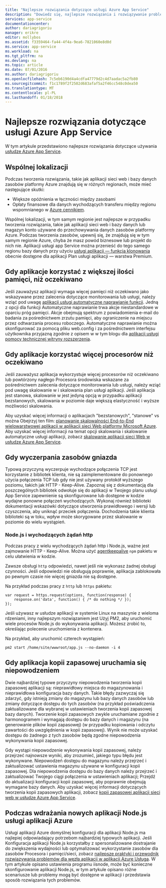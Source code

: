 ```yaml
---
title: "Najlepsze rozwiązania dotyczące usługi Azure App Service"
description: "Dowiedz się, najlepsze rozwiązania i rozwiązywanie problemów dotyczących usługi Azure App Service."
services: app-service
documentationcenter: 
author: dariagrigoriu
manager: erikre
editor: mollybos
ms.assetid: f3359464-fa44-4f4a-9ea6-7821060e8d0d
ms.service: app-service
ms.workload: na
ms.tgt_pltfrm: na
ms.devlang: na
ms.topic: article
ms.date: 07/01/2016
ms.author: dariagrigoriu
ms.openlocfilehash: 7c5eb6190d4a4cdfa47779d2c4d7aadac5a2fb80
ms.sourcegitcommit: f1c1789f2f2502d683afaf5a2f46cc548c0dea50
ms.translationtype: MT
ms.contentlocale: pl-PL
ms.lasthandoff: 01/18/2018
---
```

# <a name="best-practices-for-azure-app-service"></a>Najlepsze rozwiązania dotyczące usługi Azure App Service
W tym artykule przedstawiono najlepsze rozwiązania dotyczące używania [usłudze Azure App Service](http://go.microsoft.com/fwlink/?LinkId=529714). 

## <a name="colocation"></a>Wspólnej lokalizacji
Podczas tworzenia rozwiązania, takie jak aplikacji sieci web i bazy danych zasobów platformy Azure znajdują się w różnych regionach, może mieć następujące skutki:

* Większe opóźnienia w łączności między zasobami
* Opłaty finansowe dla danych wychodzących transferu między regionu wspomnianego w [Azure cennikiem](https://azure.microsoft.com/pricing/details/data-transfers).

Wspólnej lokalizacji, w tym samym regionie jest najlepsze w przypadku tworzenia rozwiązania, takie jak aplikacji sieci web i bazy danych lub magazyn konto używane do przechowywania danych zasobów platformy Azure. Podczas tworzenia zasobów, upewnij się, że znajdują się w tym samym regionie Azure, chyba że masz powód biznesowe lub projekt do nich nie. Aplikacji usługi app Service można przenieść do tego samego regionu bazy danych przy użyciu [usługi aplikacji — funkcja klonowania](app-service-web-app-cloning.md) obecnie dostępne dla aplikacji Plan usługi aplikacji — warstwa Premium.   

## <a name="memoryresources"></a>Gdy aplikacje korzystać z większej ilości pamięci, niż oczekiwano
Jeśli zauważysz aplikacji wymaga więcej pamięci niż oczekiwano jako wskazywane przez zalecenia dotyczące monitorowania lub usługi, należy wziąć pod uwagę [aplikacji usługi automatyczne naprawianie funkcji](https://azure.microsoft.com/blog/auto-healing-windows-azure-web-sites). Jedną z opcji dla funkcji Automatyczne naprawianie trwa akcje niestandardowe w oparciu próg pamięci. Akcje obejmują spektrum z powiadomienia e-mail do badania za pośrednictwem zrzutu pamięci, aby ograniczenie na miejscu przez odtwarzania procesu roboczego. Automatyczne naprawianie można skonfigurować za pomocą pliku web.config i za pośrednictwem interfejsu użytkownika przyjazną zgodnie z opisem w w tym blogu dla [aplikacji usługi pomocy technicznej witryny rozszerzenia](https://azure.microsoft.com/blog/additional-updates-to-support-site-extension-for-azure-app-service-web-apps).   

## <a name="CPUresources"></a>Gdy aplikacje korzystać więcej procesorów niż oczekiwano
Jeśli zauważysz aplikacja wykorzystuje więcej procesorów niż oczekiwano lub powtórzony nagłego Procesora środowiska wskazane za pośrednictwem zalecenia dotyczące monitorowania lub usługi, należy wziąć pod uwagę skalowanie w i skalowania plan usługi aplikacji. Jeśli aplikacja jest stanowa, skalowanie w jest jedyną opcją w przypadku aplikacji bezstanowych, skalowania w poziomie daje większą elastyczność i wyższe możliwości skalowania. 

Aby uzyskać więcej informacji o aplikacjach "bezstanowych", "stanowe" vs można Obejrzyj ten film: [planowanie skalowalności End-to-End wielowarstwowej aplikacji w aplikacji sieci Web platformy Microsoft Azure](https://channel9.msdn.com/Events/TechEd/NorthAmerica/2014/DEV-B414#fbid=?hashlink=fbid). Aby uzyskać więcej informacji na temat opcji skalowania i skalowanie automatyczne usługi aplikacji, zobacz [skalowanie aplikacji sieci Web w usłudze Azure App Service](web-sites-scale.md).  

## <a name="socketresources"></a>Gdy wyczerpania zasobów gniazda
Typową przyczyną wyczerpuje wychodzące połączenia TCP jest korzystanie z bibliotek klienta, nie są zaimplementowane do ponownego użycia połączenia TCP lub gdy nie jest używany protokół wyższego poziomu, takich jak HTTP - Keep-Alive. Zapoznaj się z dokumentacją dla poszczególnych bibliotek odwołuje się do aplikacji w Twojego planu usługi App Service zapewnienie są skonfigurowane lub dostępne w kodzie wydajne ponowne połączeń wychodzących. Wykonaj również biblioteki dokumentacji wskazówki dotyczące utworzenia prawidłowego i wersji lub czyszczenia, aby uniknąć przeciek połączenia. Dochodzenia takie klienta biblioteki są w toku, wpływ może skorygowane przez skalowanie w poziomie do wielu wystąpień.

### <a name="nodejs-and-outgoing-http-requests"></a>Node.js i wychodzących żądań http
Podczas pracy z wielu wychodzących żądań http i Node.js, ważne jest zajmowanie HTTP - Keep-Alive. Można użyć [agentkeepalive](https://www.npmjs.com/package/agentkeepalive) `npm` pakietu w celu ułatwienia w kodzie.

Zawsze obsługi `http` odpowiedzi, nawet jeśli nie wykonasz żadnej obsługi czynności. Jeśli odpowiedzi nie obsługują poprawnie, aplikacja zablokowała po pewnym czasie nie więcej gniazda nie są dostępne.

Na przykład podczas pracy z `http` lub `https` pakietu:

```
var request = https.request(options, function(response) {
    response.on('data', function() { /* do nothing */ });
});
```

Jeśli używasz w usłudze aplikacji w systemie Linux na maszynie z wieloma rdzeniami, inny najlepszym rozwiązaniem jest Użyj PM2, aby uruchomić wiele procesów Node.js do wykonywania aplikacji. Możesz zrobić to, określając polecenie uruchomienia z kontenera.

Na przykład, aby uruchomić czterech wystąpień:

```
pm2 start /home/site/wwwroot/app.js --no-daemon -i 4
```

## <a name="appbackup"></a>Gdy aplikacja kopii zapasowej uruchamia się niepowodzeniem
Dwie najbardziej typowe przyczyny niepowodzenia tworzenia kopii zapasowej aplikacji są: nieprawidłowy miejsca do magazynowania i nieprawidłowa konfiguracja bazy danych. Takie błędy zazwyczaj się zdarzyć, gdy istnieją zmiany do magazynu lub bazy danych zasobów lub zmiany dotyczące dostępu do tych zasobów (na przykład poświadczenia zaktualizowane dla wybranej w ustawieniach tworzenia kopii zapasowej bazy danych). Tworzenie kopii zapasowych zwykle uruchamiane zgodnie z harmonogramem i wymagają dostępu do bazy danych i magazynu (na generowanie plików kopii zapasowej) (w przypadku kopiowania i odczytu zawartości do uwzględnienia w kopii zapasowej). Wynik nie może uzyskać dostępu do żadnego z tych zasobów będą zgodne niepowodzenia wykonywania kopii zapasowej. 

Gdy wystąpi niepowodzenie wykonywania kopii zapasowej, należy przejrzeć najnowsze wyniki, aby zrozumieć, jakiego typu błędu jest wykonywane. Niepowodzeń dostępu do magazynu należy przejrzeć i zaktualizować ustawienia magazynu używane w konfiguracji kopii zapasowej. Dla niepowodzenia dostępu do bazy danych należy przejrzeć i zaktualizować Twojego ciągi połączenia w ustawieniach aplikacji; Przejdź do aktualizacji konfiguracji kopii zapasowej, aby poprawnie obejmują wymagane bazy danych. Aby uzyskać więcej informacji dotyczących tworzenia kopii zapasowych aplikacji, zobacz [kopii zapasowej aplikacji sieci web w usłudze Azure App Service](web-sites-backup.md).

## <a name="nodejs"></a>Podczas wdrażania nowych aplikacji Node.js usługi aplikacji Azure
Usługi aplikacji Azure domyślnej konfiguracji dla aplikacji Node.js ma najlepiej odpowiadający potrzebom najbardziej typowych aplikacji. Jeśli Konfiguracja aplikacji Node.js korzystałby z spersonalizowane dostrajanie do zwiększenia wydajności lub optymalizować wykorzystanie zasobów dla zasobów Procesora i pamięci/sieci, zobacz [najlepsze praktyki i przewodnik rozwiązywania problemów dla węzła aplikacji w aplikacji Azure Usługa](app-service-web-nodejs-best-practices-and-troubleshoot-guide.md). W tym artykule opisano ustawienia programu iisnode, może być konieczne skonfigurowanie aplikacji Node.js, w tym artykule opisano różne scenariusze lub problemy mogą być dostępne w aplikacji i przedstawia sposób rozwiązania tych problemów.


